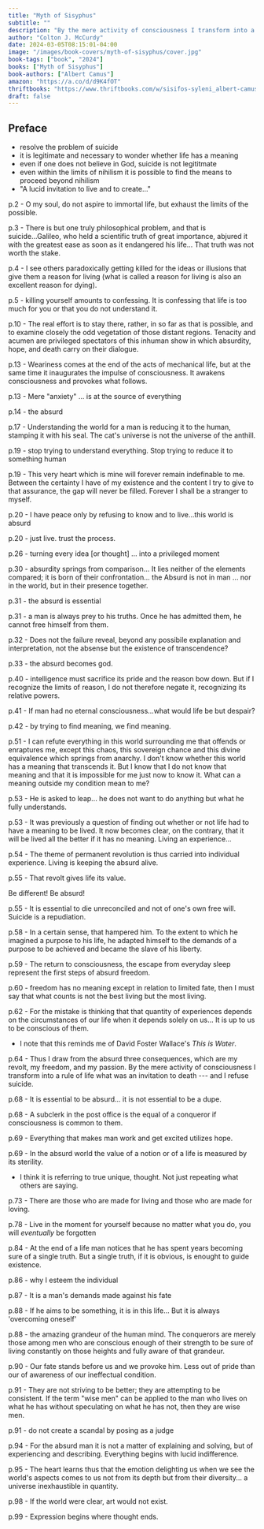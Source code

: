 ```yaml
---
title: "Myth of Sisyphus"
subtitle: ""
description: "By the mere activity of consciousness I transform into a rule of life what was an invitation to death..."
author: "Colton J. McCurdy"
date: 2024-03-05T08:15:01-04:00
image: "/images/book-covers/myth-of-sisyphus/cover.jpg"
book-tags: ["book", "2024"]
books: ["Myth of Sisyphus"]
book-authors: ["Albert Camus"]
amazon: "https://a.co/d/d9K4fOT"
thriftbooks: "https://www.thriftbooks.com/w/sisifos-syleni_albert-camus/9708828/?resultid=d049957f-d7ad-4bbf-be36-34a1c6c38792#edition=20973120&idiq=30094768"
draft: false
---
```


## Preface

- resolve the problem of suicide
- it is legitimate and necessary to wonder whether life has a meaning
- even if one does not believe in God, suicide is not legititmate
- even within the limits of nihilism it is possible to find the means to proceed beyond nihilism
- "A lucid invitation to live and to create..."

p.2 - O my soul, do not aspire to immortal life, but exhaust the limits of the possible.

p.3 - There is but one truly philosophical problem, and that is suicide...Galileo, who held
a scientific truth of great importance, abjured it with the greatest ease as soon as
it endangered his life... That truth was not worth the stake.

p.4 - I see others paradoxically getting killed for the ideas or illusions that
give them a reason for living (what is called a reason for living is also an excellent
reason for dying).

p.5 - killing yourself amounts to confessing. It is confessing that life is too much
for you or that you do not understand it.

p.10 - The real effort is to stay there, rather, in so far as that is possible,
and to examine closely the odd vegetation of those distant regions. Tenacity and acumen
are privileged spectators of this inhuman show in which absurdity, hope, and death
carry on their dialogue.

p.13 - Weariness comes at the end of the acts of mechanical life, but at the same time
it inaugurates the impulse of consciousness. It awakens consciousness and provokes what
follows.

p.13 - Mere "anxiety" ... is at the source of everything

p.14 - the absurd

p.17 - Understanding the world for a man is reducing it to the human, stamping it with
his seal. The cat's universe is not the universe of the anthill.

p.19 - stop trying to understand everything. Stop trying to reduce it to something human

p.19 - This very heart which is mine will forever remain indefinable to me. Between
the certainty I have of my existence and the content I try to give to that assurance,
the gap will never be filled. Forever I shall be a stranger to myself.

p.20 - I have peace only by refusing to know and to live...this world is absurd

p.20 - just live. trust the process.

p.26 - turning every idea [or thought] ... into a privileged moment

p.30 - absurdity springs from comparison... It lies neither of the elements compared;
it is born of their confrontation... the Absurd is not in man ... nor in the world, but in
their presence together.

p.31 - the absurd is essential

p.31 - a man is always prey to his truths. Once he has admitted them, he cannot free
himself from them.

p.32 - Does not the failure reveal, beyond any possibile explanation and interpretation,
not the absense but the existence of transcendence?

p.33 - the absurd becomes god.

p.40 - intelligence must sacrifice its pride and the reason bow down. But if I recognize
the limits of reason, I do not therefore negate it, recognizing its relative powers.

p.41 - If man had no eternal consciousness...what would life be but despair?

p.42 - by trying to find meaning, we find meaning.

p.51 - I can refute everything in this world surrounding me that offends or enraptures
me, except this chaos, this sovereign chance and this divine equivalence which springs
from anarchy. I don't know whether this world has a meaning that transcends it. But I know
that I do not know that meaning and that it is impossible for me just now to know it.
What can a meaning outside my condition mean to me?

p.53 - He is asked to leap... he does not want to do anything but what he fully understands.

p.53 - It was previously a question of finding out whether or not life had to have a meaning
to be lived. It now becomes clear, on the contrary, that it will be lived all the better if
it has no meaning. Living an experience...

p.54 - The theme of permanent revolution is thus carried into individual experience. Living
is keeping the absurd alive.

p.55 - That revolt gives life its value.

Be different! Be absurd!

p.55 - It is essential to die unreconciled and not of one's own free will. Suicide
is a repudiation.

p.58 - In a certain sense, that hampered him. To the extent to which he imagined a purpose to his life,
he adapted himself to the demands of a purpose to be achieved and became the slave of his liberty.

p.59 - The return to consciousness, the escape from everyday sleep represent the first
steps of absurd freedom.

p.60 - freedom has no meaning except in relation to limited fate, then I must say that what
counts is not the best living but the most living.

p.62 - For the mistake is thinking that that quantity of experiences depends on the circumstances
of our life when it depends solely on us... It is up to us to be conscious of them.

- I note that this reminds me of David Foster Wallace's _This is Water_.

p.64 - Thus I draw from the absurd three consequences, which are my revolt, my freedom,
and my passion. By the mere activity of consciousness I transform into a rule of life
what was an invitation to death --- and I refuse suicide.

p.68 - It is essential to be absurd... it is not essential to be a dupe.

p.68 - A subclerk in the post office is the equal of a conqueror if consciousness is common to them.

p.69 - Everything that makes man work and get excited utilizes hope.

p.69 - In the absurd world the value of a notion or of a life is measured by its sterility.

- I think it is referring to true unique, thought. Not just repeating what others are saying.

p.73 - There are those who are made for living and those who are made for loving.

p.78 - Live in the moment for yourself because no matter what you do, you will _eventually_ be forgotten

p.84 - At the end of a life man notices that he has spent years becoming sure of a single
truth. But a single truth, if it is obvious, is enought to guide existence.

p.86 - why I esteem the individual

p.87 - It is a man's demands made against his fate

p.88 - If he aims to be something, it is in this life... But it is always 'overcoming oneself'

p.88 - the amazing grandeur of the human mind. The conquerors are merely those among men
who are conscious enough of their strength to be sure of living constantly on those heights
and fully aware of that grandeur.

p.90 - Our fate stands before us and we provoke him. Less out of pride than our of awareness
of our ineffectual condition.

p.91 - They are not striving to be better; they are attempting to be consistent. If the term
"wise men" can be applied to the man who lives on what he has without speculating
on what he has not, then they are wise men.

p.91 - do not create a scandal by posing as a judge

p.94 - For the absurd man it is not a matter of explaining and solving, but of experiencing
and describing. Everything begins with lucid indifference.

p.95 - The heart learns thus that the emotion delighting us when we see the world's
aspects comes to us not from its depth but from their diversity... a universe inexhaustible
in quantity.

p.98 - If the world were clear, art would not exist.

p.99 - Expression begins where thought ends.
